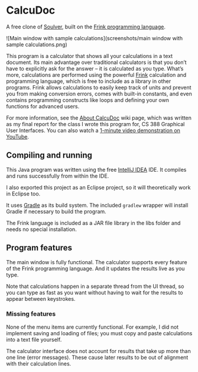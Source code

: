 # CalcuDoc

A free clone of [Soulver](http://www.acqualia.com/soulver/), built on the [Frink programming language](http://futureboy.us/frinkdocs/).

![Main window with sample calculations](screenshots/main window with sample calculations.png)

This program is a calculator that shows all your calculations in a text document. Its main advantage over traditional calculators is that you don’t have to explicitly ask for the answer – it is calculated as you type. What’s more, calculations are performed using the powerful [Frink](http://futureboy.us/frinkdocs/) calculation and programming language, which is free to include as a library in other programs. Frink allows calculations to easily keep track of units and prevent you from making conversion errors, comes with built-in constants, and even contains programming constructs like loops and defining your own functions for advanced users.

For more information, see the [About CalcuDoc](https://github.com/roryokane/CalcuDoc/wiki/About-CalcuDoc) wiki page, which was written as my final report for the class I wrote this program for, CS 388 Graphical User Interfaces. You can also watch a [1-minute video demonstration on YouTube](http://youtu.be/Yw_RsvvoU-c).

## Compiling and running

This Java program was written using the free [IntelliJ IDEA](http://www.jetbrains.com/idea/) IDE. It compiles and runs successfully from within the IDE.

I also exported this project as an Eclipse project, so it will theoretically work in Eclipse too.

It uses [Gradle](http://www.gradle.org/) as its build system. The included `gradlew` wrapper will install Gradle if necessary to build the program.

The Frink language is included as a JAR file library in the libs folder and needs no special installation.

## Program features

The main window is fully functional. The calculator supports every feature of the Frink programming language. And it updates the results live as you type.

Note that calculations happen in a separate thread from the UI thread, so you can type as fast as you want without having to wait for the results to appear between keystrokes.

### Missing features

None of the menu items are currently functional. For example, I did not implement saving and loading of files; you must copy and paste calculations into a text file yourself.

The calculator interface does not account for results that take up more than one line (error messages). These cause later results to be out of alignment with their calculation lines.
